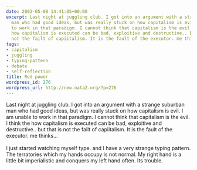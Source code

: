 ```yaml
---
date: 2002-05-08 14:41:05+00:00
excerpt: Last night at juggling club. I got into an argument with a strange suburban
  man who had good ideas, but was really stuck on how capitalism is evil. I am unable
  to work in that paradigm. I cannot think that capitalism is the evil. I think the
  how capitalism is executed can be bad, exploitive and destructive.. but that is
  not the failt of capiitalism. It is the fault of the executor. me thinks...
tags:
- capitalism
- juggling
- typing-pattern
- debate
- self-reflection
title: Red power
wordpress_id: 276
wordpress_url: http://new.nata2.org/?p=276
---
```


Last night at juggling club. I got into an argument with a strange suburban man who had good ideas, but was really stuck on how capitalism is evil. I am unable to work in that paradigm. I cannot think that capitalism is the evil. I think the how capitalism is executed can be bad, exploitive and destructive.. but that is not the failt of capiitalism. It is the fault of the executor. me thinks...<br/><br/>I just started watching myself type. and I have a very strange typing pattern. The terratories which my hands occupy is not normal. My right hand is a little bit imperialistic and conquers my left hand often. Its trouble.